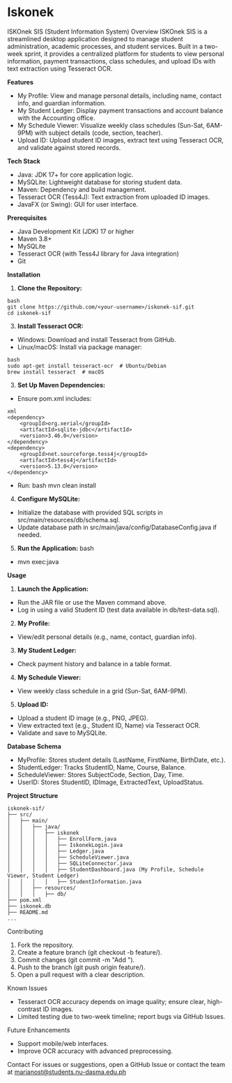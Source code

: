 # Iskonek
ISKOnek SIS (Student Information System)
Overview
ISKOnek SIS is a streamlined desktop application designed to manage student administration, academic processes, and student services. Built in a two-week sprint, it provides a centralized platform for students to view personal information, payment transactions, class schedules, and upload IDs with text extraction using Tesseract OCR.

**Features**
- My Profile: View and manage personal details, including name, contact info, and guardian information.
- My Student Ledger: Display payment transactions and account balance with the Accounting office.
- My Schedule Viewer: Visualize weekly class schedules (Sun-Sat, 6AM-9PM) with subject details (code, section, teacher).
- Upload ID: Upload student ID images, extract text using Tesseract OCR, and validate against stored records.
  
**Tech Stack**
- Java: JDK 17+ for core application logic.
- MySQLite: Lightweight database for storing student data.
- Maven: Dependency and build management.
- Tesseract OCR (Tess4J): Text extraction from uploaded ID images.
- JavaFX (or Swing): GUI for user interface.
  
**Prerequisites**
- Java Development Kit (JDK) 17 or higher
- Maven 3.8+
- MySQLite
- Tesseract OCR (with Tess4J library for Java integration)
- Git
  
**Installation**
1. **Clone the Repository:**
```
bash
git clone https://github.com/<your-username>/iskonek-sif.git
cd iskonek-sif
```
3. **Install Tesseract OCR:**
- Windows: Download and install Tesseract from GitHub.
- Linux/macOS: Install via package manager:
```
bash
sudo apt-get install tesseract-ocr  # Ubuntu/Debian
brew install tesseract  # macOS
```
3. **Set Up Maven Dependencies:**
- Ensure pom.xml includes:
```
xml
<dependency>
    <groupId>org.xerial</groupId>
    <artifactId>sqlite-jdbc</artifactId>
    <version>3.46.0</version>
</dependency>
<dependency>
    <groupId>net.sourceforge.tess4j</groupId>
    <artifactId>tess4j</artifactId>
    <version>5.13.0</version>
</dependency>
```

- Run:
bash
mvn clean install

4. **Configure MySQLite:**
- Initialize the database with provided SQL scripts in src/main/resources/db/schema.sql.
- Update database path in src/main/java/config/DatabaseConfig.java if needed.
  
5. **Run the Application:**
bash
- mvn exec:java

**Usage**
1. **Launch the Application:**
- Run the JAR file or use the Maven command above.
- Log in using a valid Student ID (test data available in db/test-data.sql).
2. **My Profile:**
- View/edit personal details (e.g., name, contact, guardian info).
3. **My Student Ledger:**
- Check payment history and balance in a table format.
4. **My Schedule Viewer:**
- View weekly class schedule in a grid (Sun-Sat, 6AM-9PM).
5. **Upload ID:**
- Upload a student ID image (e.g., PNG, JPEG).
- View extracted text (e.g., Student ID, Name) via Tesseract OCR.
- Validate and save to MySQLite.

**Database Schema**
- MyProfile: Stores student details (LastName, FirstName, BirthDate, etc.).
- StudentLedger: Tracks StudentID, Name, Course, Balance.
- ScheduleViewer: Stores SubjectCode, Section, Day, Time.
- UserID: Stores StudentID, IDImage, ExtractedText, UploadStatus.
  
**Project Structure**
```text
iskonek-sif/
├── src/
│   ├── main/
│   │   ├── java/
│   │   │   ├── iskonek
│   │   │   │   ├── EnrollForm.java
│   │   │   │   ├── IskonekLogin.java
│   │   │   │   ├── Ledger.java
│   │   │   │   ├── ScheduleViewer.java
│   │   │   │   ├── SQLiteConnector.java
│   │   │   │   ├── StudentDashboard.java (My Profile, Schedule Viewer, Student Ledger)
│   │   │   │   ├── StudentInformation.java 
│   │   ├── resources/
│   │   │   ├── db/
├── pom.xml
├── iskonek.db
├── README.md
...
```

Contributing
1. Fork the repository.
2. Create a feature branch (git checkout -b feature/<feature-name>).
3. Commit changes (git commit -m "Add <feature>").
4. Push to the branch (git push origin feature/<feature-name>).
5. Open a pull request with a clear description.

Known Issues
- Tesseract OCR accuracy depends on image quality; ensure clear, high-contrast ID images.
- Limited testing due to two-week timeline; report bugs via GitHub Issues.
  
Future Enhancements
- Support mobile/web interfaces.
- Improve OCR accuracy with advanced preprocessing.

Contact
For issues or suggestions, open a GitHub Issue or contact the team at marianost@students.nu-dasma.edu.ph
